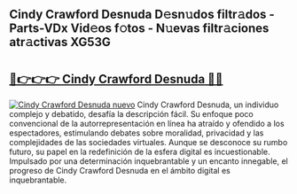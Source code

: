 ## Cindy Crawford Desnuda D𝚎sn𝚞dos filtr𝚊dos - Parts-VDx Vid𝚎os f𝚘tos - N𝚞evas filtr𝚊ciones atr𝚊ctivas XG53G

# <h2><a href="http://mbbfm09.tromn.icu/?c=Cindy+Crawford+Desnuda">🔗👉👉👉 Cindy Crawford Desnuda 🔗🔗</a></h2>

[![Cindy Crawford Desnuda nuevo](https://i.imgur.com/pEAQMta.gif)](http://mbbfm09.tromn.icu/?c=Cindy+Crawford+Desnuda)
Cindy Crawford Desnuda, un individuo complejo y debatido, desafía la descripción fácil. Su enfoque poco convencional de la autorrepresentación en línea ha atraído y ofendido a los espectadores, estimulando debates sobre moralidad, privacidad y las complejidades de las sociedades virtuales. Aunque se desconoce su rumbo futuro, su papel en la redefinición de la esfera digital es incuestionable. Impulsado por una determinación inquebrantable y un encanto innegable, el progreso de Cindy Crawford Desnuda en el ámbito digital es inquebrantable.
